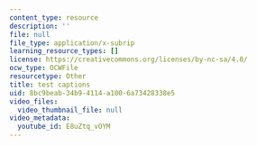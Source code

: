 ```yaml
---
content_type: resource
description: ''
file: null
file_type: application/x-subrip
learning_resource_types: []
license: https://creativecommons.org/licenses/by-nc-sa/4.0/
ocw_type: OCWFile
resourcetype: Other
title: test captions
uid: 8bc9beab-34b9-4114-a100-6a73428338e5
video_files:
  video_thumbnail_file: null
video_metadata:
  youtube_id: E8uZtq_vOYM
---
```

